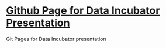# <a href = "trevorrempel.github.io"> Github Page for Data Incubator Presentation</a>
Git Pages for Data Incubator presentation

